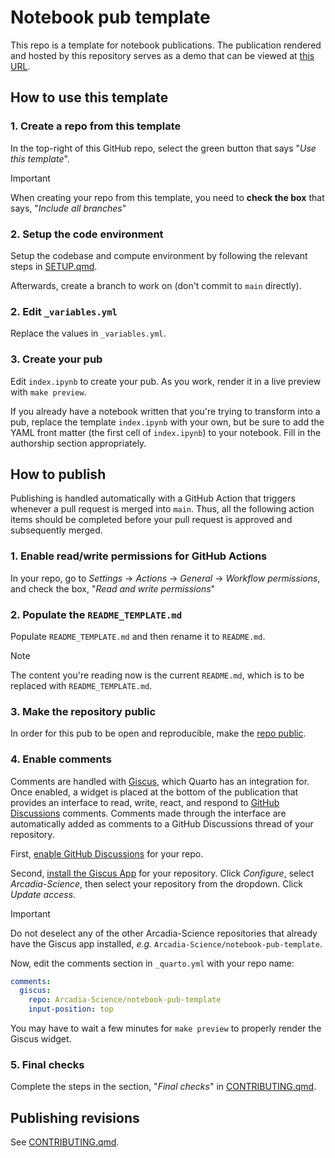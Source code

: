 # Notebook pub template

This repo is a template for notebook publications. The publication rendered and hosted by this repository serves as a demo that can be viewed at [this URL](https://arcadia-science.github.io/notebook-pub-template/).

## How to use this template

### 1. Create a repo from this template

In the top-right of this GitHub repo, select the green button that says "*Use this template*".

> [!IMPORTANT]  
> When creating your repo from this template, you need to **check the box** that says, "*Include all branches*"

### 2. Setup the code environment

Setup the codebase and compute environment by following the relevant steps in [SETUP.qmd](SETUP.qmd).

Afterwards, create a branch to work on (don't commit to `main` directly).

### 2. Edit `_variables.yml`

Replace the values in `_variables.yml`.

### 3. Create your pub

Edit `index.ipynb` to create your pub. As you work, render it in a live preview with `make preview`.

If you already have a notebook written that you're trying to transform into a pub, replace the template `index.ipynb` with your own, but be sure to add the YAML front matter (the first cell of `index.ipynb`) to your notebook. Fill in the authorship section appropriately.

## How to publish

Publishing is handled automatically with a GitHub Action that triggers whenever a pull request is merged into `main`. Thus, all the following action items should be completed before your pull request is approved and subsequently merged.

### 1. Enable read/write permissions for GitHub Actions

In your repo, go to *Settings* -> *Actions* -> *General* -> *Workflow permissions*, and check the box, "*Read and write permissions*"

### 2. Populate the `README_TEMPLATE.md`

Populate `README_TEMPLATE.md` and then rename it to `README.md`.

> [!NOTE]  
> The content you're reading now is the current `README.md`, which is to be replaced with `README_TEMPLATE.md`.

### 3. Make the repository public

In order for this pub to be open and reproducible, make the [repo public](https://docs.github.com/en/repositories/managing-your-repositorys-settings-and-features/managing-repository-settings/setting-repository-visibility).

### 4. Enable comments

Comments are handled with [Giscus](https://giscus.app/), which Quarto has an integration for. Once enabled, a widget is placed at the bottom of the publication that provides an interface to read, write, react, and respond to [GitHub Discussions](https://docs.github.com/en/discussions) comments. Comments made through the interface are automatically added as comments to a GitHub Discussions thread of your repository.

First, [enable GitHub Discussions](https://docs.github.com/en/repositories/managing-your-repositorys-settings-and-features/enabling-features-for-your-repository/enabling-or-disabling-github-discussions-for-a-repository) for your repo.

Second, [install the Giscus App](https://github.com/apps/giscus) for your repository. Click *Configure*, select *Arcadia-Science*, then select your repository from the dropdown. Click *Update access*.

> [!IMPORTANT]  
> Do not deselect any of the other Arcadia-Science repositories that already have the Giscus app installed, *e.g.* `Arcadia-Science/notebook-pub-template`.

Now, edit the comments section in `_quarto.yml` with your repo name:

```yaml
comments:
  giscus:
    repo: Arcadia-Science/notebook-pub-template
    input-position: top
```

You may have to wait a few minutes for `make preview` to properly render the Giscus widget.

### 5. Final checks

Complete the steps in the section, "*Final checks*" in [CONTRIBUTING.qmd](CONTRIBUTING.qmd).

## Publishing revisions

See [CONTRIBUTING.qmd](CONTRIBUTING.qmd).
